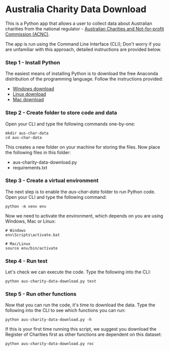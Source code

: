 # Australia Charity Data Download

This is a Python app that allows a user to collect data about Australian charities from the national regulator - <a href="https://www.acnc.gov.au/" target=_blank>Australian Charities and Not-for-profit Commission (ACNC)</a>.

The app is run using the Command Line Interface (CLI); Don't worry if you are unfamiliar with this approach, detailed instructions are provided below.

### Step 1 - Install Python

The easiest means of installing Python is to download the free Anaconda distribution of the programming language. Follow the instructions provided:
* <a href="https://www.anaconda.com/distribution/#windows" target=_blank>Windows download</a>
* <a href="https://www.anaconda.com/distribution/#linux" target=_blank>Linux download</a>
* <a href="https://www.anaconda.com/distribution/#macos" target=_blank>Mac download</a>

### Step 2 - Create folder to store code and data

Open your CLI and type the following commands one-by-one:
```
mkdir aus-char-data
cd aus-char-data
```

This creates a new folder on your machine for storing the files. Now place the following files in this folder:
* aus-charity-data-download.py
* requirements.txt

### Step 3 - Create a virtual environment

The next step is to enable the *aus-char-data* folder to run Python code. Open your CLI and type the following command:
```
python -m venv env
```

Now we need to activate the environment, which depends on you are using Windows, Mac or Linux:
```
# Windows
env\Scripts\activate.bat

# Mac/Linux
source env/bin/activate
```

### Step 4 - Run test

Let's check we can execute the code. Type the following into the CLI:
```
python aus-charity-data-download.py test
```

### Step 5 - Run other functions

Now that you can run the code, it's time to download the data. Type the following into the CLI to see which functions you can run:
```
python aus-charity-data-download.py -h
```

If this is your first time running this script, we suggest you download the Register of Charities first as other functions are dependent on this dataset:
```
python aus-charity-data-download.py roc
```

